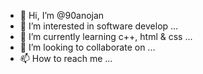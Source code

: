 - 👋 Hi, I’m @90anojan
- 👀 I’m interested in software develop ...
- 🌱 I’m currently learning c++, html & css ...
- 💞️ I’m looking to collaborate on ...
- 📫 How to reach me ...

<!---
90anojan/90anojan is a ✨ special ✨ repository because its `README.md` (this file) appears on your GitHub profile.
You can click the Preview link to take a look at your changes.
--->
